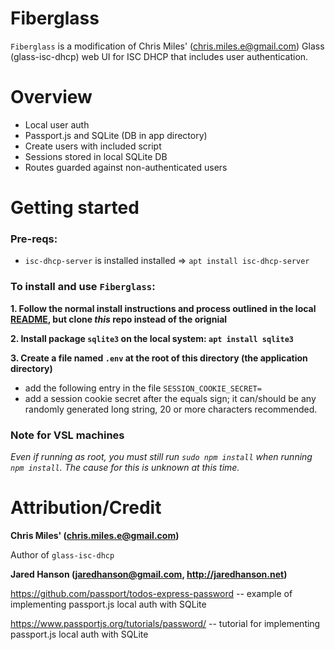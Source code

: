 # Fiberglass

`Fiberglass` is a modification of Chris Miles' (chris.miles.e@gmail.com) Glass (glass-isc-dhcp) web UI for ISC DHCP that includes user authentication.

# Overview

- Local user auth
- Passport.js and SQLite (DB in app directory)
- Create users with included script
- Sessions stored in local SQLite DB
- Routes guarded against non-authenticated users

# Getting started

### Pre-reqs:

- `isc-dhcp-server` is installed installed => `apt install isc-dhcp-server`

### To install and use `Fiberglass`:

**1. Follow the normal install instructions and process outlined in the local [README](./README.md#installation), but clone _this_ repo instead of the orignial**

**2. Install package `sqlite3` on the local system: `apt install sqlite3`**

**3. Create a file named `.env` at the root of this directory (the application directory)**

- add the following entry in the file `SESSION_COOKIE_SECRET=`
- add a session cookie secret after the equals sign; it can/should be any randomly generated long string, 20 or more characters recommended.

### Note for VSL machines

_Even if running as root, you must still run `sudo npm install` when running `npm install`. The cause for this is unknown at this time._

# Attribution/Credit

**Chris Miles' (chris.miles.e@gmail.com)**

Author of `glass-isc-dhcp`

**Jared Hanson (jaredhanson@gmail.com, http://jaredhanson.net)**

https://github.com/passport/todos-express-password -- example of implementing passport.js local auth with SQLite

https://www.passportjs.org/tutorials/password/ -- tutorial for implementing passport.js local auth with SQLite
